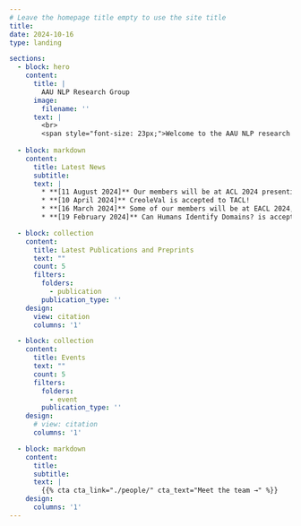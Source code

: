 ```yaml
---
# Leave the homepage title empty to use the site title
title:
date: 2024-10-16
type: landing

sections:
  - block: hero
    content:
      title: |
        AAU NLP Research Group
      image:
        filename: ''
      text: |
        <br>
        <span style="font-size: 23px;">Welcome to the AAU NLP research lab at the Data, Knowledge, and Web Engineering group at Aalborg University led by Prof. Dr. Johannes Bjerva. The lab engages in research in Natural Language Processing (NLP), with interdisciplinary overlap in Education and Cybersecurity. Our scope revolves around leveraging linguistic synergies between languages to develop robust NLP models and building NLP applications that aid multiple domains outside of NLP.</span>
  
  - block: markdown
    content:
      title: Latest News
      subtitle:
      text: |
        * **[11 August 2024]** Our members will be at ACL 2024 presenting work on Creoles, NLP Security, Multilingual Instruction tuning, and hosting the KALLM Workshop! 
        * **[10 April 2024]** CreoleVal is accepted to TACL! 
        * **[16 March 2024]** Some of our members will be at EACL 2024, come and say hi! 
        * **[19 February 2024]** Can Humans Identify Domains? is accepted to LREC-COLING 2024! 

  - block: collection
    content:
      title: Latest Publications and Preprints
      text: ""
      count: 5
      filters:
        folders:
          - publication
        publication_type: ''
    design:
      view: citation
      columns: '1'

  - block: collection
    content:
      title: Events
      text: ""
      count: 5
      filters:
        folders:
          - event
        publication_type: ''
    design:
      # view: citation
      columns: '1'

  - block: markdown
    content:
      title:
      subtitle:
      text: |
        {{% cta cta_link="./people/" cta_text="Meet the team →" %}}
    design:
      columns: '1'
---
```

